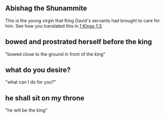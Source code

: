 ## Abishag the Shunammite ##

This is the young virgin that King David's servants had brought to care for him. See how you translated this in [1 Kings 1:3](./03.md).

## bowed and prostrated herself before the king ##

"bowed close to the ground in front of the king"

## what do you desire? ##

"what can I do for you?"

## he shall sit on my throne ##

"he will be the king"